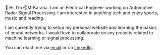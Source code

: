 👋 Hi, I’m @MrKaranJ. I am an Electrical Engineer working on Automotive Radar Signal Processing. I am interested in anything tech and enjoy sports, music and reading. 

I am currently trying to setup my personal website and learning the basics of neural networks. I would love to collaborate on any projects related to machine learning or signal processing.

You can reach me via [email](mailto:mail@karanjayachandra.com) or on [LinkedIn](https://www.linkedin.com/in/mrkaranj/).
